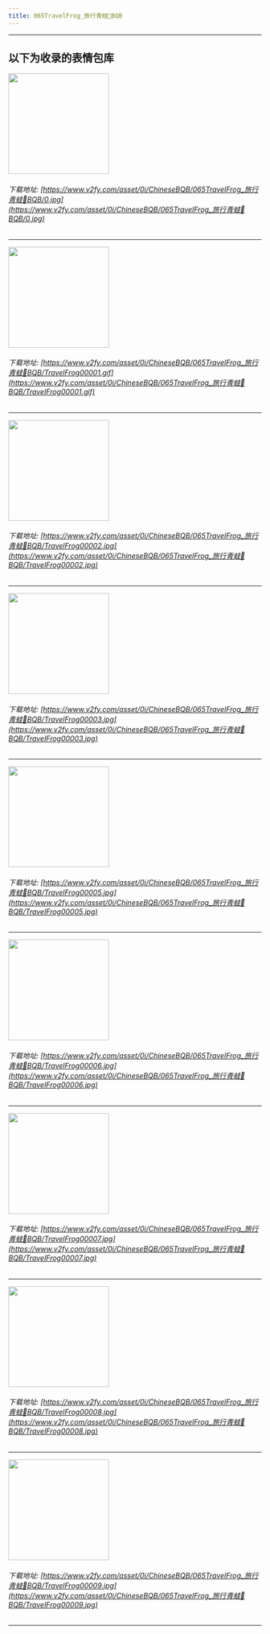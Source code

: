 ```yaml
---
title: 065TravelFrog_旅行青蛙🐸BQB
---
```


------
## 以下为收录的表情包库

<!-- more -->

<img height='200px' style='height:200px;'  src='https://www.v2fy.com/asset/0i/ChineseBQB/065TravelFrog_旅行青蛙🐸BQB/0.jpg' data-original='https://www.v2fy.com/asset/0i/ChineseBQB/065TravelFrog_旅行青蛙🐸BQB/0.jpg' /><br/><h6>下载地址: [https://www.v2fy.com/asset/0i/ChineseBQB/065TravelFrog_旅行青蛙🐸BQB/0.jpg](https://www.v2fy.com/asset/0i/ChineseBQB/065TravelFrog_旅行青蛙🐸BQB/0.jpg)</h6><hr/><img height='200px' style='height:200px;'  src='https://www.v2fy.com/asset/0i/ChineseBQB/065TravelFrog_旅行青蛙🐸BQB/TravelFrog00001.gif' data-original='https://www.v2fy.com/asset/0i/ChineseBQB/065TravelFrog_旅行青蛙🐸BQB/TravelFrog00001.gif' /><br/><h6>下载地址: [https://www.v2fy.com/asset/0i/ChineseBQB/065TravelFrog_旅行青蛙🐸BQB/TravelFrog00001.gif](https://www.v2fy.com/asset/0i/ChineseBQB/065TravelFrog_旅行青蛙🐸BQB/TravelFrog00001.gif)</h6><hr/><img height='200px' style='height:200px;'  src='https://www.v2fy.com/asset/0i/ChineseBQB/065TravelFrog_旅行青蛙🐸BQB/TravelFrog00002.jpg' data-original='https://www.v2fy.com/asset/0i/ChineseBQB/065TravelFrog_旅行青蛙🐸BQB/TravelFrog00002.jpg' /><br/><h6>下载地址: [https://www.v2fy.com/asset/0i/ChineseBQB/065TravelFrog_旅行青蛙🐸BQB/TravelFrog00002.jpg](https://www.v2fy.com/asset/0i/ChineseBQB/065TravelFrog_旅行青蛙🐸BQB/TravelFrog00002.jpg)</h6><hr/><img height='200px' style='height:200px;'  src='https://www.v2fy.com/asset/0i/ChineseBQB/065TravelFrog_旅行青蛙🐸BQB/TravelFrog00003.jpg' data-original='https://www.v2fy.com/asset/0i/ChineseBQB/065TravelFrog_旅行青蛙🐸BQB/TravelFrog00003.jpg' /><br/><h6>下载地址: [https://www.v2fy.com/asset/0i/ChineseBQB/065TravelFrog_旅行青蛙🐸BQB/TravelFrog00003.jpg](https://www.v2fy.com/asset/0i/ChineseBQB/065TravelFrog_旅行青蛙🐸BQB/TravelFrog00003.jpg)</h6><hr/><img height='200px' style='height:200px;'  src='https://www.v2fy.com/asset/0i/ChineseBQB/065TravelFrog_旅行青蛙🐸BQB/TravelFrog00005.jpg' data-original='https://www.v2fy.com/asset/0i/ChineseBQB/065TravelFrog_旅行青蛙🐸BQB/TravelFrog00005.jpg' /><br/><h6>下载地址: [https://www.v2fy.com/asset/0i/ChineseBQB/065TravelFrog_旅行青蛙🐸BQB/TravelFrog00005.jpg](https://www.v2fy.com/asset/0i/ChineseBQB/065TravelFrog_旅行青蛙🐸BQB/TravelFrog00005.jpg)</h6><hr/><img height='200px' style='height:200px;'  src='https://www.v2fy.com/asset/0i/ChineseBQB/065TravelFrog_旅行青蛙🐸BQB/TravelFrog00006.jpg' data-original='https://www.v2fy.com/asset/0i/ChineseBQB/065TravelFrog_旅行青蛙🐸BQB/TravelFrog00006.jpg' /><br/><h6>下载地址: [https://www.v2fy.com/asset/0i/ChineseBQB/065TravelFrog_旅行青蛙🐸BQB/TravelFrog00006.jpg](https://www.v2fy.com/asset/0i/ChineseBQB/065TravelFrog_旅行青蛙🐸BQB/TravelFrog00006.jpg)</h6><hr/><img height='200px' style='height:200px;'  src='https://www.v2fy.com/asset/0i/ChineseBQB/065TravelFrog_旅行青蛙🐸BQB/TravelFrog00007.jpg' data-original='https://www.v2fy.com/asset/0i/ChineseBQB/065TravelFrog_旅行青蛙🐸BQB/TravelFrog00007.jpg' /><br/><h6>下载地址: [https://www.v2fy.com/asset/0i/ChineseBQB/065TravelFrog_旅行青蛙🐸BQB/TravelFrog00007.jpg](https://www.v2fy.com/asset/0i/ChineseBQB/065TravelFrog_旅行青蛙🐸BQB/TravelFrog00007.jpg)</h6><hr/><img height='200px' style='height:200px;'  src='https://www.v2fy.com/asset/0i/ChineseBQB/065TravelFrog_旅行青蛙🐸BQB/TravelFrog00008.jpg' data-original='https://www.v2fy.com/asset/0i/ChineseBQB/065TravelFrog_旅行青蛙🐸BQB/TravelFrog00008.jpg' /><br/><h6>下载地址: [https://www.v2fy.com/asset/0i/ChineseBQB/065TravelFrog_旅行青蛙🐸BQB/TravelFrog00008.jpg](https://www.v2fy.com/asset/0i/ChineseBQB/065TravelFrog_旅行青蛙🐸BQB/TravelFrog00008.jpg)</h6><hr/><img height='200px' style='height:200px;'  src='https://www.v2fy.com/asset/0i/ChineseBQB/065TravelFrog_旅行青蛙🐸BQB/TravelFrog00009.jpg' data-original='https://www.v2fy.com/asset/0i/ChineseBQB/065TravelFrog_旅行青蛙🐸BQB/TravelFrog00009.jpg' /><br/><h6>下载地址: [https://www.v2fy.com/asset/0i/ChineseBQB/065TravelFrog_旅行青蛙🐸BQB/TravelFrog00009.jpg](https://www.v2fy.com/asset/0i/ChineseBQB/065TravelFrog_旅行青蛙🐸BQB/TravelFrog00009.jpg)</h6><hr/>
